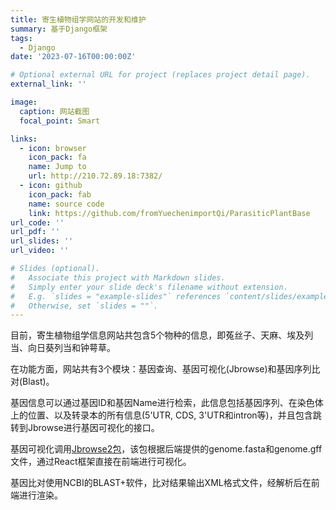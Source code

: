 ```yaml
---
title: 寄生植物组学网站的开发和维护
summary: 基于Django框架
tags:
  - Django
date: '2023-07-16T00:00:00Z'

# Optional external URL for project (replaces project detail page).
external_link: ''

image:
  caption: 网站截图
  focal_point: Smart

links:
  - icon: browser
    icon_pack: fa
    name: Jump to
    url: http://210.72.89.18:7382/
  - icon: github
    icon_pack: fab
    name: source code
    link: https://github.com/fromYuechenimportQi/ParasiticPlantBase
url_code: ''
url_pdf: ''
url_slides: ''
url_video: ''

# Slides (optional).
#   Associate this project with Markdown slides.
#   Simply enter your slide deck's filename without extension.
#   E.g. `slides = "example-slides"` references `content/slides/example-slides.md`.
#   Otherwise, set `slides = ""`.
---
```


目前，寄生植物组学信息网站共包含5个物种的信息，即菟丝子、天麻、埃及列当、向日葵列当和钟萼草。

在功能方面，网站共有3个模块：基因查询、基因可视化(Jbrowse)和基因序列比对(Blast)。

基因信息可以通过基因ID和基因Name进行检索，此信息包括基因序列、在染色体上的位置、以及转录本的所有信息(5'UTR, CDS, 3'UTR和intron等)，并且包含跳转到Jbrowse进行基因可视化的接口。

基因可视化调用<a href='https://jbrowse.org/jb2/'>Jbrowse2包</a>，该包根据后端提供的genome.fasta和genome.gff文件，通过React框架直接在前端进行可视化。

基因比对使用NCBI的BLAST+软件，比对结果输出XML格式文件，经解析后在前端进行渲染。

